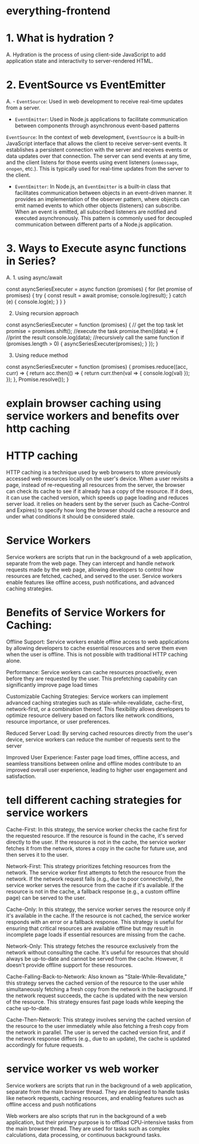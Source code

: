 # everything-frontend


# 1. What is hydration ?
A. Hydration is the process of using client-side JavaScript to add application state and interactivity to server-rendered HTML.

# 2. EventSource vs EventEmitter
A. - `EventSource`: Used in web development to receive real-time updates from a server.
- `EventEmitter`: Used in Node.js applications to facilitate communication between components through asynchronous event-based patterns

`EventSource`: In the context of web development, `EventSource` is a built-in JavaScript interface that allows the client to receive server-sent events. It establishes a persistent connection with the server and receives events or data updates over that connection. The server can send events at any time, and the client listens for those events using event listeners (`onmessage`, `onopen`, etc.). This is typically used for real-time updates from the server to the client.

- `EventEmitter`: In Node.js, an `EventEmitter` is a built-in class that facilitates communication between objects in an event-driven manner. It provides an implementation of the observer pattern, where objects can emit named events to which other objects (listeners) can subscribe. When an event is emitted, all subscribed listeners are notified and executed asynchronously. This pattern is commonly used for decoupled communication between different parts of a Node.js application.

# 3. Ways to Execute async functions in Series?
A. 1. using async/await 

const asyncSeriesExecuter = async function (promises) {
        for (let promise of promises) {
            try {
                const result = await promise;
                console.log(result);
            } catch (e) {
                console.log(e);
            }
        }
    }

2. Using recursion approach

const asyncSeriesExecuter = function (promises) {
        // get the top task
        let promise = promises.shift();
        //execute the task
        promise.then((data) => {
            //print the result
            console.log(data);
            //recursively call the same function
            if (promises.length > 0) {
                asyncSeriesExecuter(promises);
            }
        });
    }

3. Using reduce method

const asyncSeriesExecuter = function (promises) {
        promises.reduce((acc, curr) => {
            return acc.then(() => {
                return curr.then(val => { console.log(val) });
            });
        }, Promise.resolve());
    }


# explain browser caching using service workers and benefits over http caching

# HTTP caching
HTTP caching is a technique used by web browsers to store previously accessed web resources locally on the user's device. When a user revisits a page, instead of re-requesting all resources from the server, the browser can check its cache to see if it already has a copy of the resource. If it does, it can use the cached version, which speeds up page loading and reduces server load.
it relies on headers sent by the server (such as Cache-Control and Expires) to specify how long the browser should cache a resource and under what conditions it should be considered stale.

# Service Workers
Service workers are scripts that run in the background of a web application, separate from the web page. They can intercept and handle network requests made by the web page, allowing developers to control how resources are fetched, cached, and served to the user. Service workers enable features like offline access, push notifications, and advanced caching strategies.

# Benefits of Service Workers for Caching:

Offline Support: Service workers enable offline access to web applications by allowing developers to cache essential resources and serve them even when the user is offline. This is not possible with traditional HTTP caching alone.

Performance: Service workers can cache resources proactively, even before they are requested by the user. This prefetching capability can significantly improve page load times

Customizable Caching Strategies: Service workers can implement advanced caching strategies such as stale-while-revalidate, cache-first, network-first, or a combination thereof. This flexibility allows developers to optimize resource delivery based on factors like network conditions, resource importance, or user preferences.

Reduced Server Load: By serving cached resources directly from the user's device, service workers can reduce the number of requests sent to the server

Improved User Experience: Faster page load times, offline access, and seamless transitions between online and offline modes contribute to an improved overall user experience, leading to higher user engagement and satisfaction.

# tell different caching strategies for service workers

Cache-First: In this strategy, the service worker checks the cache first for the requested resource. If the resource is found in the cache, it's served directly to the user. If the resource is not in the cache, the service worker fetches it from the network, stores a copy in the cache for future use, and then serves it to the user.

Network-First: This strategy prioritizes fetching resources from the network. The service worker first attempts to fetch the resource from the network. If the network request fails (e.g., due to poor connectivity), the service worker serves the resource from the cache if it's available. If the resource is not in the cache, a fallback response (e.g., a custom offline page) can be served to the user.

Cache-Only: In this strategy, the service worker serves the resource only if it's available in the cache. If the resource is not cached, the service worker responds with an error or a fallback response. This strategy is useful for ensuring that critical resources are available offline but may result in incomplete page loads if essential resources are missing from the cache.

Network-Only: This strategy fetches the resource exclusively from the network without consulting the cache. It's useful for resources that should always be up-to-date and cannot be served from the cache. However, it doesn't provide offline support for these resources.

Cache-Falling-Back-to-Network: Also known as "Stale-While-Revalidate," this strategy serves the cached version of the resource to the user while simultaneously fetching a fresh copy from the network in the background. If the network request succeeds, the cache is updated with the new version of the resource. This strategy ensures fast page loads while keeping the cache up-to-date.

Cache-Then-Network: This strategy involves serving the cached version of the resource to the user immediately while also fetching a fresh copy from the network in parallel. The user is served the cached version first, and if the network response differs (e.g., due to an update), the cache is updated accordingly for future requests.

# service worker vs web worker

Service workers are scripts that run in the background of a web application, separate from the main browser thread. They are designed to handle tasks like network requests, caching resources, and enabling features such as offline access and push notifications

Web workers are also scripts that run in the background of a web application, but their primary purpose is to offload CPU-intensive tasks from the main browser thread. They are used for tasks such as complex calculations, data processing, or continuous background tasks.
